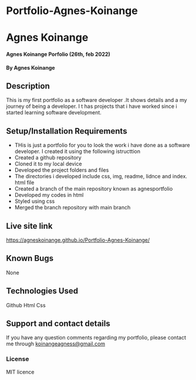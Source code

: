 # Portfolio-Agnes-Koinange
# Agnes Koinange
#### Agnes Koinange Porfolio (26th, feb 2022)
#### By **Agnes Koinange**
## Description
This is my first portfolio as a software developer .It shows details and a my journey of being a developer. I t has projects that i have worked since i started learning software development.
## Setup/Installation Requirements
* THis is just a portfolio for you to look the work i have done as a software developer. I created it using the following istructtion 
* Created a github repository
* Cloned it to my local device
* Developed the project folders and files
* The directories i developed include css, img, readme, lidnce and index. html file
* Created a branch of the main repository known as agnesportfolio
* Developed my codes in html
* Styled using css
* Merged the branch repository with main branch

## Live site link
https://agneskoinange.github.io/Portfolio-Agnes-Koinange/

## Known Bugs
None

## Technologies Used
Github
Html
Css

## Support and contact details
If you have any question comments regarding my portfolio, please contact me through koinangeagness@gmail.com

### License
MIT licence
